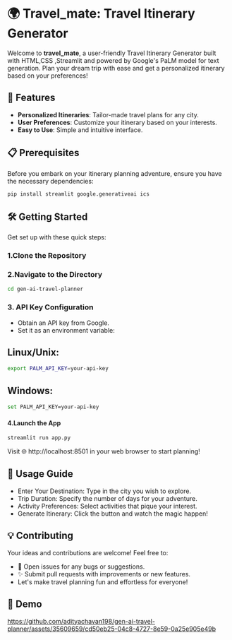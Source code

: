 # 🌍 Travel_mate: Travel Itinerary Generator

Welcome to **travel_mate**, a user-friendly Travel Itinerary Generator built with HTML,CSS ,Streamlit and powered by Google's PaLM model for text generation. Plan your dream trip with ease and get a personalized itinerary based on your preferences!

## 🚀 Features

- **Personalized Itineraries**: Tailor-made travel plans for any city.
- **User Preferences**: Customize your itinerary based on your interests.
- **Easy to Use**: Simple and intuitive interface.

## 📋 Prerequisites

Before you embark on your itinerary planning adventure, ensure you have the necessary dependencies:

```bash
pip install streamlit google.generativeai ics
```

## 🛠 Getting Started

Get set up with these quick steps:
### 1.Clone the Repository

### 2.Navigate to the Directory
```bash
cd gen-ai-travel-planner
```
### 3. API Key Configuration
- Obtain an API key from Google.
- Set it as an environment variable:
## Linux/Unix:
```bash
export PALM_API_KEY=your-api-key
```
## Windows:
```bash
set PALM_API_KEY=your-api-key
```
#### 4.Launch the App

```bash
streamlit run app.py
```

Visit 🌐 http://localhost:8501 in your web browser to start planning!
## 📝 Usage Guide
- Enter Your Destination: Type in the city you wish to explore.
- Trip Duration: Specify the number of days for your adventure.
- Activity Preferences: Select activities that pique your interest.
- Generate Itinerary: Click the button and watch the magic happen!
## 💡 Contributing
Your ideas and contributions are welcome! Feel free to:
- 🐛 Open issues for any bugs or suggestions.
- ✨ Submit pull requests with improvements or new features.
- Let's make travel planning fun and effortless for everyone!
## 🚀 Demo


https://github.com/adityachavan198/gen-ai-travel-planner/assets/35609659/cd50eb25-04c8-4727-8e59-0a25e905e49b



